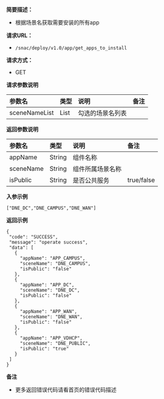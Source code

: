 **简要描述：**

- 根据场景名获取需要安装的所有app


**请求URL：**
- `/snac/deploy/v1.0/app/get_apps_to_install`

**请求方式：**
- GET

 **请求参数说明**

|参数名|类型|说明|备注|
|:-----  |:-----|:-----|:-----|
|sceneNameList|List|勾选的场景名列表||

 **返回参数说明**

|参数名|类型|说明|备注|
|:-----  |:-----|:-----|:-----|
|appName|String|组件名称||
|sceneName|String|组件所属场景名称||
|isPublic|String|是否公共服务|true/false|

**入参示例**
```
["DNE_DC","DNE_CAMPUS","DNE_WAN"]
```

 **返回示例**

 ```
 {
  "code": "SUCCESS",
  "message": "operate success",
  "data": [
    {
      "appName": "APP_CAMPUS",
      "sceneName": "DNE_CAMPUS",
      "isPublic": "false"
    },
    {
      "appName": "APP_DC",
      "sceneName": "DNE_DC",
      "isPublic": "false"
    },
    {
      "appName": "APP_WAN",
      "sceneName": "DNE_WAN",
      "isPublic": "false"
    },
    {
      "appName": "APP_VDHCP",
      "sceneName": "DNE_PUBLIC",
      "isPublic": "true"
    }
  ]
}
 ```



 **备注**

- 更多返回错误代码请看首页的错误代码描述

